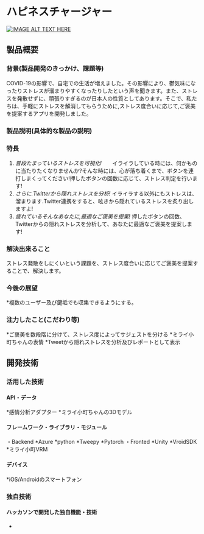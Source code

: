 
# ハピネスチャージャー
[![IMAGE ALT TEXT HERE](https://jphacks.com/wp-content/uploads/2020/09/JPHACKS2020_ogp.jpg)](https://www.youtube.com/watch?v=G5rULR53uMk)
## 製品概要
### 背景(製品開発のきっかけ、課題等)
COVID-19の影響で、自宅での生活が増えました。その影響により、鬱気味になったりストレスが溜まりやすくなったりしたという声を聞きます。また、ストレスを発散せずに、頑張りすぎるのが日本人の性質としてあります。そこで、私たちは、手軽にストレスを解消してもらうために,ストレス度合いに応じて,ご褒美を提案するアプリを開発しました。
### 製品説明(具体的な製品の説明)
### 特長
1. _普段たまっているストレスを可視化!_　　イライラしている時には、何かものに当たりたくなりませんか?そんな時には、心が落ち着くまで、ボタンを連打しまくってください!押したボタンの回数に応じて、ストレス判定を行います!
2. _さらに.Twitterから隠れストレスを分析!_ イライラする以外にもストレスは、溜まります.Twitter連携をすると、呟きから隠れているストレスを炙り出しますよ!
3. _疲れているそんなあなたに,最適なご褒美を提案!_ 押したボタンの回数、Twitterからの隠れストレスを分析して、あなたに最適なご褒美を提案します!

### 解決出来ること
ストレス発散をしにくいという課題を、ストレス度合いに応じてご褒美を提案することで、解決します。
### 今後の展望
*複数のユーザー及び鍵垢でも収集できるようにする。
### 注力したこと(こだわり等)
*ご褒美を数段階に分けて、ストレス度によってサジェストを分ける
*ミライ小町ちゃんの表情
*Tweetから隠れストレスを分析及びレポートとして表示
## 開発技術
### 活用した技術
#### API・データ
*感情分析アダプター
*ミライ小町ちゃんの3Dモデル
#### フレームワーク・ライブラリ・モジュール
・Backend
*Azure
*python
*Tweepy
*Pytorch
・Fronted
*Unity
*VroidSDK
*ミライ小町VRM
#### デバイス
*iOS/Androidのスマートフォン
### 独自技術
#### ハッカソンで開発した独自機能・技術
*
